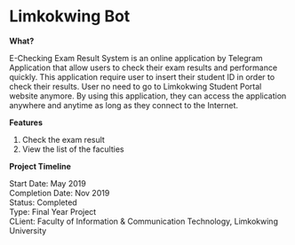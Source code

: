 # Limkokwing Bot

**What?**

E-Checking Exam Result System is an online application by Telegram Application that allow users to check their exam results and performance quickly. This application require user to insert their student ID in order to check their results. User no need to go to Limkokwing Student Portal website anymore. By using this application, they can access the application anywhere and anytime as long as they connect to the Internet.

**Features**

1. Check the exam result
2. View the list of the faculties

**Project Timeline** 

Start Date: May 2019 \
Completion Date: Nov 2019 \
Status: Completed \
Type: Final Year Project \
CLient: Faculty of Information & Communication Technology, Limkokwing University
